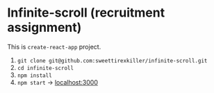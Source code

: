 # Infinite-scroll  (recruitment assignment)

This is `create-react-app` project.  

1) `git clone git@github.com:sweettirexkiller/infinite-scroll.git`
2) `cd infinite-scroll`
3) `npm install`
4) `npm start` -> [localhost:3000](http://localhost:3000)
        
        
        

